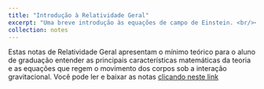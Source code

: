 ```yaml
---
title: "Introdução à Relatividade Geral"
excerpt: "Uma breve introdução às equações de campo de Einstein. <br/><img src='/images/grav.jpg'>"
collection: notes
---
```


Estas notas de Relatividade Geral apresentam o mínimo teórico para o aluno de graduação entender as principais características matemáticas da teoria e as equações que regem o movimento dos corpos sob a interação gravitacional. Você pode ler e baixar as notas [clicando neste link](https://gabrielpachecoribeiro.github.io/files/Livro_GR.pdf) 
